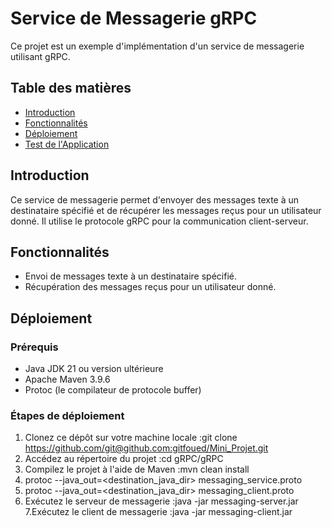 # Service de Messagerie gRPC

Ce projet est un exemple d'implémentation d'un service de messagerie utilisant gRPC.

## Table des matières
- [Introduction](#introduction)
- [Fonctionnalités](#fonctionnalités)
- [Déploiement](#déploiement)
- [Test de l'Application](#test-de-lapplication)

## Introduction

Ce service de messagerie permet d'envoyer des messages texte à un destinataire spécifié et de récupérer les messages reçus pour un utilisateur donné.
Il utilise le protocole gRPC pour la communication client-serveur.

## Fonctionnalités

- Envoi de messages texte à un destinataire spécifié.
- Récupération des messages reçus pour un utilisateur donné.

## Déploiement

### Prérequis
- Java JDK 21 ou version ultérieure
- Apache Maven 3.9.6
- Protoc (le compilateur de protocole buffer)

### Étapes de déploiement

1. Clonez ce dépôt sur votre machine locale :git clone https://github.com/git@github.com:gitfoued/Mini_Projet.git
2. Accédez au répertoire du projet :cd gRPC/gRPC
3. Compilez le projet à l'aide de Maven :mvn clean install
4. protoc --java_out=<destination_java_dir> messaging_service.proto
5. protoc --java_out=<destination_java_dir> messaging_client.proto
6. Exécutez le serveur de messagerie :java -jar messaging-server.jar
7.Exécutez le client de messagerie :java -jar messaging-client.jar 



